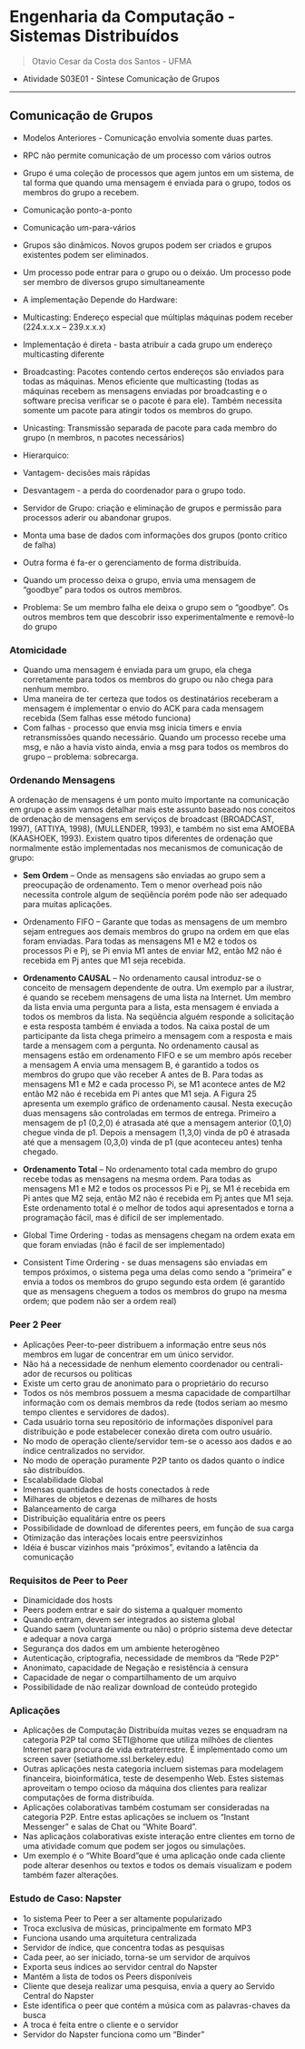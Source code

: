 # Engenharia da Computação - Sistemas Distribuídos
> Otavio Cesar da Costa dos Santos - UFMA

- Atividade S03E01 - Síntese Comunicação de Grupos

---
## Comunicação de Grupos

- Modelos Anteriores - Comunicação envolvia somente duas partes.
- RPC não permite comunicação de um processo com vários outros
- Grupo é uma coleção de processos que agem juntos em um sistema, de tal forma que quando uma mensagem é enviada para o grupo, todos os membros do grupo a recebem.
- Comunicação ponto-a-ponto
- Comunicação um-para-vários
- Grupos são dinâmicos. Novos grupos podem ser criados e grupos existentes podem ser eliminados. 
- Um processo pode entrar para o grupo ou o deixáo. Um processo pode ser membro de diversos grupo simultaneamente
- A implementação Depende do Hardware:
- Multicasting: Endereço especial que múltiplas máquinas podem receber (224.x.x.x – 239.x.x.x)
- Implementação é direta - basta atribuir a cada grupo um endereço multicasting diferente

- Broadcasting: Pacotes contendo certos endereços são enviados para todas as máquinas. Menos eficiente que multicasting (todas as máquinas recebem as mensagens enviadas por broadcasting e o software precisa verificar se o pacote é para ele). Também necessita somente um pacote para atingir todos os membros do grupo.
- Unicasting: Transmissão separada de pacote para cada membro do grupo (n membros, n pacotes necessários)
- Hierarquico:
- Vantagem- decisões mais rápidas
- Desvantagem - a perda do coordenador para o grupo todo.
- Servidor de Grupo: criação e eliminação de grupos e permissão para processos aderir ou abandonar grupos.
- Monta uma base de dados com informações dos grupos (ponto crítico de falha)
- Outra forma é fa-er o gerenciamento de forma distribuída.
- Quando um processo deixa o grupo, envia uma mensagem de “goodbye” para todos os outros membros.
- Problema: Se um membro falha ele deixa o grupo sem o “goodbye”. Os outros membros tem que descobrir isso experimentalmente e removê-lo do grupo

### Atomicidade

- Quando uma mensagem é enviada para um grupo, ela chega corretamente para todos os membros do grupo ou não chega para nenhum membro.
- Uma maneira de ter certeza que todos os destinatários receberam a mensagem é implementar o envio do ACK para cada mensagem recebida (Sem falhas esse método funciona)
- Com falhas - processo que envia msg inicia timers e envia retransmissões quando necessário. Quando um processo recebe uma msg, e não a havia visto ainda, envia a msg para todos os membros do grupo – problema: sobrecarga.

### Ordenando Mensagens

A ordenação de mensagens é um ponto muito importante na comunicação em grupo e assim vamos detalhar mais este assunto baseado nos conceitos de ordenação de mensagens em serviços de broadcast (BROADCAST, 1997), (ATTIYA, 1998), (MULLENDER, 1993), e também no sist ema AMOEBA (KAASHOEK, 1993). Existem quatro tipos diferentes de ordenação que normalmente estão implementadas nos mecanismos de comunicação de grupo:

- **Sem Ordem** – Onde as mensagens são enviadas ao grupo sem a preocupação de ordenamento. Tem o menor overhead pois não necessita controle algum de seqüência porém pode não ser adequado para muitas aplicações.
- Ordenamento FIFO – Garante que todas as mensagens de um membro sejam entregues aos demais membros do grupo na ordem em que elas foram enviadas. Para todas as mensagens M1 e M2 e todos os processos Pi e Pj, se Pi envia M1 antes de enviar M2, então M2 não é recebida em Pj antes que M1 seja recebida.

- **Ordenamento CAUSAL** – No ordenamento causal introduz-se o conceito de mensagem dependente de outra. Um exemplo par a ilustrar, é quando se recebem mensagens de uma lista na Internet. Um membro da lista envia uma pergunta para a lista, esta mensagem é enviada a todos os membros da lista. Na seqüência alguém responde a solicitação e esta resposta também é enviada a todos. Na caixa postal de um participante da lista chega primeiro a mensagem com a resposta e mais tarde a mensagem com a pergunta. No ordenamento causal as mensagens estão em ordenamento FIFO e se um membro após receber a mensagem A envia uma mensagem B, é garantido a todos os membros do grupo que vão receber A antes de B. Para todas as mensagens M1 e M2 e cada processo Pi, se M1 acontece antes de M2 então M2 não é recebida em Pi antes que M1 seja. A Figura 25 apresenta um exemplo gráfico de ordenamento causal. Nesta execução duas mensagens são controladas em termos de entrega. Primeiro a mensagem de p1 (0,2,0) é atrasada até que a mensagem anterior (0,1,0) chegue vinda de p1. Depois a mensagem (1,3,0) vinda de p0 é atrasada até que a mensagem (0,3,0) vinda de p1 (que aconteceu antes) tenha chegado.


- **Ordenamento Total** – No ordenamento total cada membro do grupo recebe todas as mensagens na mesma ordem. Para todas as mensagens M1 e M2 e todos os processos Pi e Pj, se M1 é recebida em Pi antes que M2 seja, então M2 não é recebida em Pj antes que M1 seja. Este ordenamento total é o melhor de todos aqui apresentados e torna a programação fácil, mas é difícil de ser implementado.

- Global Time Ordering - todas as mensagens chegam na ordem exata em que foram enviadas (não é facil de ser implementado)
- Consistent Time Ordering - se duas mensagens são enviadas em tempos próximos, o sistema pega uma delas como sendo a “primeira” e envia a todos os membros do grupo segundo esta ordem (é garantido que as mensagens cheguem a todos os membros do grupo na mesma ordem; que podem não ser a ordem real)

### Peer 2 Peer

- Aplicações Peer-to-peer distribuem a informação entre seus nós membros em lugar de concentrar em um único servidor.
- Não há a necessidade de nenhum elemento coordenador ou centrali-ador de recursos ou políticas
- Existe um certo grau de anonimato para o proprietário do recurso
- Todos os nós membros possuem a mesma capacidade de compartilhar informação com os demais membros da rede (todos seriam ao mesmo tempo clientes e servidores de dados).
- Cada usuário torna seu repositório de informações disponível para distribuição e pode estabelecer conexão direta com outro usuário.
- No modo de operação cliente/servidor tem-se o acesso aos dados e ao índice centralizados no servidor.
- No modo de operação puramente P2P tanto os dados quanto o índice são distribuídos.
- Escalabilidade Global
- Imensas quantidades de hosts conectados à rede
- Milhares de objetos e dezenas de milhares de hosts
- Balanceamento de carga
- Distribuição equalitária entre os peers
- Possibilidade de download de diferentes peers, em função de sua carga
- Otimização das interações locais entre peersvizinhos
- Idéia é buscar vizinhos mais “próximos”, evitando a
latência da comunicação

### Requisitos de Peer to Peer

- Dinamicidade dos hosts
- Peers podem entrar e sair do sistema a qualquer momento
- Quando entram, devem ser integrados ao sistema global
- Quando saem (voluntariamente ou não) o próprio sistema deve detectar e adequar a nova carga
- Segurança dos dados em um ambiente heterogêneo
- Autenticação, criptografia, necessidade de membros da “Rede P2P”
- Anonimato, capacidade de Negação e resistência à censura
- Capacidade de negar o compartilhamento de um arquivo
- Possibilidade de não realizar download de conteúdo protegido

### Aplicações

- Aplicações de Computação Distribuída muitas vezes se enquadram na categoria P2P tal como SETI@home que utiliza milhões de clientes Internet para procura de vida extraterrestre. É implementado como um screen saver (setiathome.ssl.berkeley.edu)
- Outras aplicações nesta categoria incluem sistemas para modelagem financeira, bioinformática, teste de desempenho Web. Estes sistemas aproveitam o tempo ocioso da máquina dos clientes para realizar computações de forma distribuída.
- Aplicações colaborativas também costumam ser consideradas na categoria P2P. Entre estas aplicações se incluem os “Instant Messenger” e salas de Chat ou “White Board”.
- Nas aplicaçãos colaborativas existe interação entre clientes em torno de uma atividade comum que podem ser jogos ou simulações.
- Um exemplo é o “White Board”que é uma aplicação onde cada cliente pode alterar desenhos ou textos e todos os demais visualizam e podem também fazer alterações.

### Estudo de Caso: Napster

- 1o sistema Peer to Peer a ser altamente popularizado
- Troca exclusiva de músicas, principalmente em formato MP3
- Funciona usando uma arquitetura centralizada
- Servidor de índice, que concentra todas as pesquisas
- Cada peer, ao ser iniciado, torna-se um servidor de arquivos
- Exporta seus índices ao servidor central do Napster
- Mantém a lista de todos os Peers disponíveis
- Cliente que deseja realizar uma pesquisa, envia a query ao Servido Central do Napster
- Este identifica o peer que contém a música com as palavras-chaves da busca
- A troca é feita entre o cliente e o servidor
- Servidor do Napster funciona como um “Binder”
